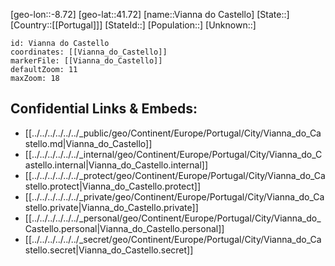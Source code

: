 ﻿---
location: [41.72,-8.72]
mapzoom: [7,12] 
mapmarker: city 
type: City
tags:
- geo/City


SpocWebEntityId: 35269
isDeleted: false
confidential: public

---
[geo-lon::-8.72]
[geo-lat::41.72]
[name::Vianna do Castello]
[State::]
[Country::[[Portugal]]]
[StateId::]
[Population::]
[Unknown::]


```leaflet
id: Vianna do Castello
coordinates: [[Vianna_do_Castello]]
markerFile: [[Vianna_do_Castello]]
defaultZoom: 11 
maxZoom: 18
```


## Confidential Links & Embeds: 
- [[../../../../../../_public/geo/Continent/Europe/Portugal/City/Vianna_do_Castello.md|Vianna_do_Castello]] 
- [[../../../../../../_internal/geo/Continent/Europe/Portugal/City/Vianna_do_Castello.internal|Vianna_do_Castello.internal]] 
- [[../../../../../../_protect/geo/Continent/Europe/Portugal/City/Vianna_do_Castello.protect|Vianna_do_Castello.protect]] 
- [[../../../../../../_private/geo/Continent/Europe/Portugal/City/Vianna_do_Castello.private|Vianna_do_Castello.private]] 
- [[../../../../../../_personal/geo/Continent/Europe/Portugal/City/Vianna_do_Castello.personal|Vianna_do_Castello.personal]] 
- [[../../../../../../_secret/geo/Continent/Europe/Portugal/City/Vianna_do_Castello.secret|Vianna_do_Castello.secret]] 
